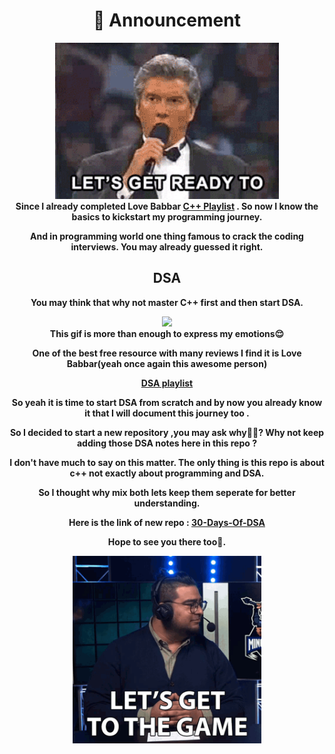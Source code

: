 <h1 align="center">📢 Announcement</h1>

<div align="center">
<img alt="Lets make a rumbel" src="/media/gifs/rumble.gif" height = "250">
</div>
<div align="center" >
<b>
Since I already completed Love Babbar <a href="https://www.youtube.com/playlist?list=PLDzeHZWIZsToJ9zSl4-5BfOBzAR0fm--f">C++ Playlist</a> .
So now I know the basics to kickstart my programming journey.

And in programming world one thing famous to crack the coding interviews. You may already guessed it right.

  <h2> DSA</h2>

You may think that why not master C++ first and then start DSA.
  
  <img src="/media/gifs/daringtime.gif"><br>
  This gif is more than enough to express my emotions😌
  
One of the best free resource with many reviews I find it is Love Babbar(yeah once again this awesome person) 
  
  <a href="https://www.youtube.com/playlist?list=PLDzeHZWIZsTryvtXdMr6rPh4IDexB5NIA">
  DSA playlist</a>
  
  So yeah it is time to start DSA from scratch and by now you already know it that I will document this journey too .
  
  So I decided to start a new repository ,you may ask why🤷‍♂️? Why not keep adding those DSA notes here in this repo ?
  
  I don't have much to say on this matter. The only thing is this repo is about c++ not exactly about programming and DSA.
  
  So I thought why mix both lets keep them seperate for better understanding.
  
  Here is the link of new repo : <a href="https://github.com/ItsAnkitPatel/30-Days-Of-DSA"> 30-Days-Of-DSA</a>
  
  Hope to see you there too🤝.
  
  <img src="/media/gifs/startgame.gif" height="300">
</b>
  </div>
